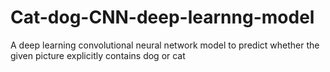 # Cat-dog-CNN-deep-learnng-model
A deep learning convolutional neural network model to predict whether the given picture explicitly contains dog or cat
